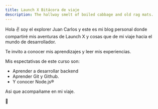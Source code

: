 ```yaml
---
title: Launch X Bitácora de viaje
description: The hallway smelt of boiled cabbage and old rag mats.
---
```


Hola ✌️  soy el explorer Juan Carlos y este es mi blog personal donde compartiré mis aventuras de Launch X y cosas que de mi viaje hacia el mundo de desarrollador.

Te invito a conocer mis aprendizajes y leer mis experiencias.

Mis espectativas de este curso son:

- Aprender a desarrollar backend
- Aprender Git y Github.
- Y conocer Node.js®

Asi que acompañame en mi viaje.


🚀
